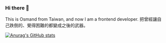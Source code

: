 ### Hi there 👋
This is Osmand from Taiwan, and now I am a frontend developer.
把曾經讓自己跌倒的、覺得困難的都變成之後的武器。
<!--
**OsmandLN/OsmandLN** is a ✨ _special_ ✨ repository because its `README.md` (this file) appears on your GitHub profile.

Here are some ideas to get you started:

- 🔭 I’m currently working on ...
- 🌱 I’m currently learning ...
- 👯 I’m looking to collaborate on ...
- 🤔 I’m looking for help with ...
- 💬 Ask me about ...
- 📫 How to reach me: ...
- 😄 Pronouns: ...
- ⚡ Fun fact: ...
-->
[![Anurag's GitHub stats](https://github-readme-stats.vercel.app/api?username=osmandln&theme=tokyonight)](https://github.com/anuraghazra/github-readme-stats)

